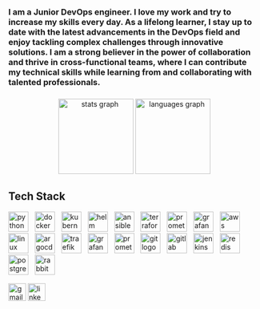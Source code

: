 <h3 align="left">I am a Junior DevOps engineer. I love my work and try to increase my skills every day. As a lifelong learner, I stay up to date with the latest advancements in the DevOps field and enjoy tackling complex challenges through innovative solutions. I am a strong believer in the power of collaboration and thrive in cross-functional teams, where I can contribute my technical skills while learning from and collaborating with talented professionals.</h3>

###

<div align="center">
  <img src="https://github-readme-stats.vercel.app/api?username=siavashmhi&hide_title=false&hide_rank=false&show_icons=true&include_all_commits=true&count_private=true&disable_animations=false&theme=dracula&locale=en&hide_border=false" height="150" alt="stats graph"  />
  <img src="https://github-readme-stats.vercel.app/api/top-langs?username=siavashmhi&locale=en&hide_title=false&layout=compact&card_width=320&langs_count=5&theme=dracula&hide_border=false" height="150" alt="languages graph"  />
</div>

###

<h2> Tech Stack </h2>
<p align="left">
<img src="https://cdn.simpleicons.org/python/3776AB" alt="python" width="40" height="40"/>
<img width="5"/>
<img src="https://cdn.simpleicons.org/docker/2496ED" alt="docker" width="40" height="40"/>
<img width="5"/>
<img src="https://cdn.simpleicons.org/kubernetes/326CE5" alt="kubernetes" width="40" height="40"/>
<img width="5"/>
<img src="https://seeklogo.com/images/H/helm-logo-9208DB3EE5-seeklogo.com.png" alt="helm" width="40" height="40"/>
<img width="5"/>
<img src="https://cdn.jsdelivr.net/gh/devicons/devicon/icons/ansible/ansible-original.svg" alt="ansible" width="40" height="40"/>
<img width="5"/>
<img src="https://cdn.simpleicons.org/terraform/7B42BC" alt="terraform" width="40" height="40"/>
<img width="5"/>
<img src="https://cdn.simpleicons.org/prometheus/E6522C" alt="prometheus" width="40" height="40"/>
<img width="5"/>
<img src="https://cdn.simpleicons.org/grafana/F46800" alt="grafana" width="40" height="40"/>
<img width="5"/>
<img src="https://skillicons.dev/icons?i=aws" alt="aws" width="40" height="40"/>
<img width="5"/>
<img src="https://cdn.jsdelivr.net/gh/devicons/devicon/icons/linux/linux-original.svg" alt="linux" width="40" height="40"/>
<img width="5"/>
<img src="https://cdn.jsdelivr.net/gh/devicons/devicon/icons/argocd/argocd-original.svg" alt="argocd" width="40" height="40"/>
<img width="5"/>
<img src="https://seeklogo.com/images/T/traefik-logo-337D318F44-seeklogo.com.png" alt="traefik" width="40" height="40"/>
<img width="5"/>
<img src="https://cdn.jsdelivr.net/gh/devicons/devicon/icons/grafana/grafana-original.svg" alt="grafana" width="40" height="40"/>
<img width="5"/>
<img src="https://cdn.jsdelivr.net/gh/devicons/devicon/icons/prometheus/prometheus-original.svg" alt="prometheus" width="40" height="40"/>
<img width="5"/>
<img src="https://cdn.jsdelivr.net/gh/devicons/devicon/icons/git/git-original.svg" width="40" height="40" alt="git logo"/>
<img width="5"/>
<img src="https://cdn.jsdelivr.net/gh/devicons/devicon/icons/gitlab/gitlab-original.svg" width="40" height="40" alt="gitlab logo"/>
<img width="5"/>
<img src="https://cdn.jsdelivr.net/gh/devicons/devicon/icons/jenkins/jenkins-original.svg" width="40" height="40" alt="jenkins logo"/>
<img width="5"/>
<img src="https://cdn.jsdelivr.net/gh/devicons/devicon/icons/redis/redis-original.svg" width="40" height="40" alt="redis logo"/>
<img width="5"/>
<img src="https://cdn.jsdelivr.net/gh/devicons/devicon/icons/postgresql/postgresql-original.svg" width="40" height="40" alt="postgresql logo"/>
<img width="5"/>
<img src="https://cdn.simpleicons.org/rabbitmq/FF6600" width="40" height="40" alt="rabbitmq logo"/>
<img width="5"/>
</p>

<div align="left">
  <img src="https://img.shields.io/static/v1?message=Gmail&logo=gmail&label=&color=D14836&logoColor=white&labelColor=&style=for-the-badge" height="35" alt="gmail logo"  />
  <img src="https://img.shields.io/static/v1?message=LinkedIn&logo=linkedin&label=&color=0077B5&logoColor=white&labelColor=&style=for-the-badge" height="35" alt="linkedin logo"  />
</div>

